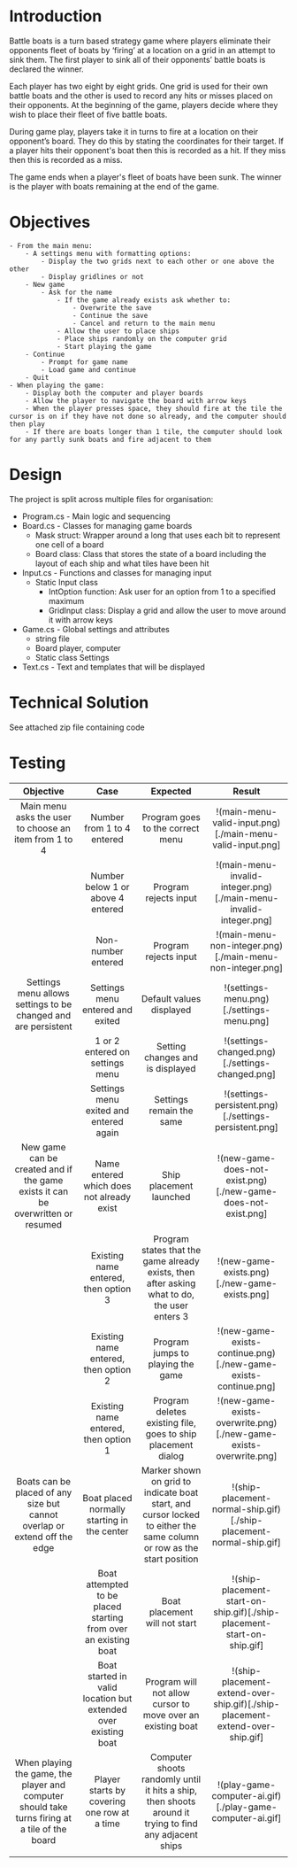 # Introduction
Battle boats is a turn based strategy game where players eliminate their opponents fleet of boats by ‘firing’ at a location on a grid in an attempt to sink them. The first player to sink all of their opponents’ battle boats is declared the winner.

Each player has two eight by eight grids. One grid is used for their own battle boats and the other is used to record any hits or misses placed on their opponents. At the beginning of the game, players decide where they wish to place their fleet of five battle boats.

During game play, players take it in turns to fire at a location on their opponent’s board. They do this by stating the coordinates for their target. If a player hits their opponent's boat then this is recorded as a hit. If they miss then this is recorded as a miss.

The game ends when a player's fleet of boats have been sunk. The winner is the player with boats remaining at the end of the game.
# Objectives
	- From the main menu:
		- A settings menu with formatting options:
			- Display the two grids next to each other or one above the other
			- Display gridlines or not
		- New game
			- Ask for the name
				- If the game already exists ask whether to:
					- Overwrite the save
					- Continue the save
					- Cancel and return to the main menu
				- Allow the user to place ships
				- Place ships randomly on the computer grid
				- Start playing the game
		- Continue
			- Prompt for game name
			- Load game and continue
		- Quit
	- When playing the game:
		- Display both the computer and player boards
		- Allow the player to navigate the board with arrow keys
		- When the player presses space, they should fire at the tile the cursor is on if they have not done so already, and the computer should then play
		- If there are boats longer than 1 tile, the computer should look for any partly sunk boats and fire adjacent to them
# Design
The project is split across multiple files for organisation:
- Program.cs - Main logic and sequencing
- Board.cs - Classes for managing game boards
	- Mask struct: Wrapper around a long that uses each bit to represent one cell of a board
	- Board class: Class that stores the state of a board including the layout of each ship and what tiles have been hit
- Input.cs - Functions and classes for managing input
	- Static Input class
		- IntOption function: Ask user for an option from 1 to a specified maximum
		- GridInput class: Display a grid and allow the user to move around it with arrow keys
- Game.cs - Global settings and attributes
	- string file
	- Board player, computer
	- Static class Settings
- Text.cs - Text and templates that will be displayed
# Technical Solution
See attached zip file containing code
# Testing
|                                           Objective                                            |                              Case                               |                                                       Expected                                                        |                  Result                  |
|:----------------------------------------------------------------------------------------------:|:---------------------------------------------------------------:|:---------------------------------------------------------------------------------------------------------------------:|:----------------------------------------:|
|                     Main menu asks the user to choose an item from 1 to 4                      |                   Number from 1 to 4 entered                    |                                           Program goes to the correct menu                                            |      !(main-menu-valid-input.png)[./main-menu-valid-input.png]      |
|                                                                                                |                Number below 1 or above 4 entered                |                                                 Program rejects input                                                 |    !(main-menu-invalid-integer.png)[./main-menu-invalid-integer.png]    |
|                                                                                                |                       Non-number entered                        |                                                 Program rejects input                                                 |      !(main-menu-non-integer.png)[./main-menu-non-integer.png]      |
|                 Settings menu allows settings to be changed and are persistent                 |                Settings menu entered and exited                 |                                               Default values displayed                                                |          !(settings-menu.png)[./settings-menu.png]          |
|                                                                                                |                 1 or 2 entered on settings menu                 |                                           Setting changes and is displayed                                            |        !(settings-changed.png)[./settings-changed.png]         |
|                                                                                                |             Settings menu exited and entered again              |                                               Settings remain the same                                                |       !(settings-persistent.png)[./settings-persistent.png]       |
|        New game can be created and if the game exists it can be overwritten or resumed         |            Name entered which does not already exist            |                                                Ship placement launched                                                |     !(new-game-does-not-exist.png)[./new-game-does-not-exist.png]     |
|                                                                                                |              Existing name entered, then option 3               |             Program states that the game already exists, then after asking what to do, the user enters 3              |         !(new-game-exists.png)[./new-game-exists.png]         |
|                                                                                                |              Existing name entered, then option 2               |                                           Program jumps to playing the game                                           |    !(new-game-exists-continue.png)[./new-game-exists-continue.png]     |
|                                                                                                |              Existing name entered, then option 1               |                             Program deletes existing file, goes to ship placement dialog                              |    !(new-game-exists-overwrite.png)[./new-game-exists-overwrite.png]    |
|           Boats can be placed of any size but cannot overlap or extend off the edge            |           Boat placed normally starting in the center           | Marker shown on grid to indicate boat start, and cursor locked to either the same column or row as the start position |   !(ship-placement-normal-ship.gif)[./ship-placement-normal-ship.gif]    |
|                                                                                                | Boat attempted to be placed starting from over an existing boat |                                             Boat placement will not start                                             |  !(ship-placement-start-on-ship.gif)[./ship-placement-start-on-ship.gif]   |
|                                                                                                | Boat started in valid location but extended over existing boat  |                              Program will not allow cursor to move over an existing boat                              | !(ship-placement-extend-over-ship.gif)[./ship-placement-extend-over-ship.gif] |
| When playing the game, the player and computer should take turns firing at a tile of the board |           Player starts by covering one row at a time           |        Computer shoots randomly until it hits a ship, then shoots around it trying to find any adjacent ships         |      !(play-game-computer-ai.gif)[./play-game-computer-ai.gif]      |
|                                                                                                |                                                                 |                                                                                                                       |                                          |
